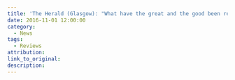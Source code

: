 ```yaml
---
title: 'The Herald (Glasgow): "What have the great and the good been reading in 2017?"'
date: 2016-11-01 12:00:00
category:
  - News
tags:
  - Reviews
attribution:
link_to_original:
description:
---
```

